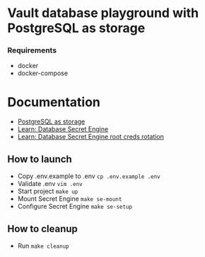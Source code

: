 # Vault database playground with PostgreSQL as storage

### Requirements
* docker
* docker-compose

# Documentation
* [PostgreSQL as storage](https://www.vaultproject.io/docs/configuration/storage/postgresql)
* [Learn: Database Secret Engine](https://learn.hashicorp.com/vault/secrets-management/sm-dynamic-secrets)
* [Learn: Database Secret Engine root creds rotation](https://learn.hashicorp.com/vault/secrets-management/db-root-rotation)

## How to launch
* Copy .env.example to .env `cp .env.example .env`
* Validate .env `vim .env`
* Start project `make up`
* Mount Secret Engine `make se-mount`
* Configure Secret Engine `make se-setup`

## How to cleanup
* Run `make cleanup`
